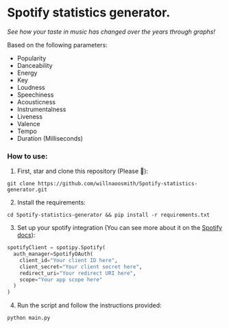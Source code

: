 # Spotify statistics generator.
_See how your taste in music has changed over the years through graphs!_

Based on the following parameters:
- Popularity
- Danceability
- Energy
- Key
- Loudness
- Speechiness
- Acousticness
- Instrumentalness
- Liveness
- Valence
- Tempo
- Duration (Milliseconds)

### How to use:

1) First, star and clone this repository (Please 🥹):

```
git clone https://github.com/willnaoosmith/Spotify-statistics-generator.git
```

2) Install the requirements:

```
cd Spotify-statistics-generator && pip install -r requirements.txt
```

3) Set up your spotify integration (You can see more about it on the [Spotify docs](https://developer.spotify.com/documentation/web-api)):

```python
spotifyClient = spotipy.Spotify(
  auth_manager=SpotifyOAuth(
    client_id="Your client ID here",
    client_secret="Your client secret here",
    redirect_uri="Your redirect URI here",
    scope="Your app scope here"
  )
)
```


4) Run the script and follow the instructions provided:

```
python main.py
```

